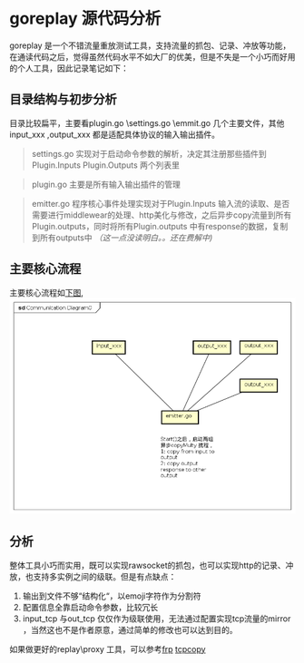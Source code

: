 # goreplay 源代码分析
 goreplay 是一个不错流量重放测试工具，支持流量的抓包、记录、冲放等功能，在通读代码之后，觉得虽然代码水平不如大厂的优美，但是不失是一个小巧而好用的个人工具，因此记录笔记如下：
 
 ## 目录结构与初步分析
 目录比较扁平，主要看plugin.go \settings.go \emmit.go 几个主要文件，其他input_xxx ,output_xxx 都是适配具体协议的输入输出插件。
 
 > settings.go 实现对于启动命令参数的解析，决定其注册那些插件到 Plugin.Inputs Plugin.Outputs  两个列表里

 >plugin.go 主要是所有输入输出插件的管理

 > emitter.go 程序核心事件处理实现对于Plugin.Inputs 输入流的读取、是否需要进行middlewear的处理、http美化与修改，之后异步copy流量到所有 Plugin.outputs，同时将所有Plugin.outputs 中有response的数据，复制到所有outputs中 *（这一点没读明白。。还在费解中)*

 ## 主要核心流程
 主要核心流程如[下图](./goreplay.png),
 <img src="./goreplay.png"></img>


 ## 分析
 整体工具小巧而实用，既可以实现rawsocket的抓包，也可以实现http的记录、冲放，也支持多实例之间的级联。但是有点缺点：

 1. 输出到文件不够“结构化“，以emoji字符作为分割符
 2. 配置信息全靠启动命令参数，比较冗长
 3. input_tcp 与out_tcp 仅仅作为级联使用，无法通过配置实现tcp流量的mirror ，当然这也不是作者原意，通过简单的修改也可以达到目的。 

 如果做更好的replay\proxy 工具，可以参考[frp](https://github.com/fatedier/frp)
 [tcpcopy](https://github.com/session-replay-tools/tcpcopy)
 
